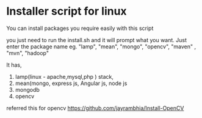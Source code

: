 # Installer script for linux

You can install packages you require easily with this script

you just need to run the install.sh and it will prompt what you want.
Just enter the package name eg. "lamp", "mean", "mongo", "opencv", "maven" , "mvn", "hadoop"

It has,

1. lamp(linux - apache,mysql,php ) stack, 
2. mean(mongo, express js, Angular js, node js
3. mongodb
4. opencv

referred this for opencv https://github.com/jayrambhia/Install-OpenCV
